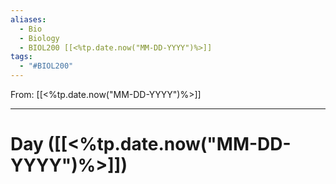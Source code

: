 ```yaml
---
aliases:
  - Bio
  - Biology
  - BIOL200 [[<%tp.date.now("MM-DD-YYYY")%>]]
tags:
  - "#BIOL200"
---
```

From: [[<%tp.date.now("MM-DD-YYYY")%>]]

------
# Day  ([[<%tp.date.now("MM-DD-YYYY")%>]])

